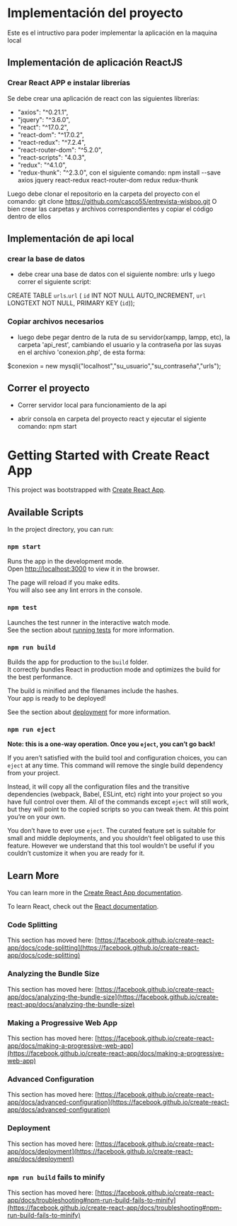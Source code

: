 # Implementación del proyecto

Este es el intructivo para poder implementar la aplicación en la maquina local

## Implementación de aplicación ReactJS

### Crear React APP e instalar librerías

 Se debe crear una aplicación de react con las siguientes librerías: 
 
* "axios": "^0.21.1",
* "jquery": "^3.6.0",
* "react": "^17.0.2",
* "react-dom": "^17.0.2",
* "react-redux": "^7.2.4",
* "react-router-dom": "^5.2.0",
* "react-scripts": "4.0.3",
* "redux": "^4.1.0",
* "redux-thunk": "^2.3.0",
    con el siguiente comando: npm install --save axios jquery react-redux react-router-dom redux redux-thunk


Luego debe clonar el repositorio en la carpeta del proyecto con el comando:
git clone https://github.com/casco55/entrevista-wisboo.git
O bien crear las carpetas y archivos correspondientes y copiar el código dentro de ellos


## Implementación de api local

### crear la base de datos
* debe crear una base de datos con el siguiente nombre: urls
 y luego correr el siguiente script:
    
CREATE TABLE `urls`.`url` (
`id` INT NOT NULL AUTO_INCREMENT,
`url` LONGTEXT NOT NULL,
PRIMARY KEY (`id`));

### Copiar archivos necesarios
* luego debe pegar dentro de la ruta de su servidor(xampp, lampp, etc), la carpeta 'api_rest', cambiando el usuario y la contraseña por las suyas en el archivo 'conexion.php', de esta forma:

$conexion = new mysqli("localhost","su_usuario","su_contraseña","urls");

## Correr el proyecto

* Correr servidor local para funcionamiento de la api

* abrir consola en carpeta del proyecto react y ejecutar el sigiente comando: npm start







# Getting Started with Create React App

This project was bootstrapped with [Create React App](https://github.com/facebook/create-react-app).

## Available Scripts

In the project directory, you can run:

### `npm start`

Runs the app in the development mode.\
Open [http://localhost:3000](http://localhost:3000) to view it in the browser.

The page will reload if you make edits.\
You will also see any lint errors in the console.

### `npm test`

Launches the test runner in the interactive watch mode.\
See the section about [running tests](https://facebook.github.io/create-react-app/docs/running-tests) for more information.

### `npm run build`

Builds the app for production to the `build` folder.\
It correctly bundles React in production mode and optimizes the build for the best performance.

The build is minified and the filenames include the hashes.\
Your app is ready to be deployed!

See the section about [deployment](https://facebook.github.io/create-react-app/docs/deployment) for more information.

### `npm run eject`

**Note: this is a one-way operation. Once you `eject`, you can’t go back!**

If you aren’t satisfied with the build tool and configuration choices, you can `eject` at any time. This command will remove the single build dependency from your project.

Instead, it will copy all the configuration files and the transitive dependencies (webpack, Babel, ESLint, etc) right into your project so you have full control over them. All of the commands except `eject` will still work, but they will point to the copied scripts so you can tweak them. At this point you’re on your own.

You don’t have to ever use `eject`. The curated feature set is suitable for small and middle deployments, and you shouldn’t feel obligated to use this feature. However we understand that this tool wouldn’t be useful if you couldn’t customize it when you are ready for it.

## Learn More

You can learn more in the [Create React App documentation](https://facebook.github.io/create-react-app/docs/getting-started).

To learn React, check out the [React documentation](https://reactjs.org/).

### Code Splitting

This section has moved here: [https://facebook.github.io/create-react-app/docs/code-splitting](https://facebook.github.io/create-react-app/docs/code-splitting)

### Analyzing the Bundle Size

This section has moved here: [https://facebook.github.io/create-react-app/docs/analyzing-the-bundle-size](https://facebook.github.io/create-react-app/docs/analyzing-the-bundle-size)

### Making a Progressive Web App

This section has moved here: [https://facebook.github.io/create-react-app/docs/making-a-progressive-web-app](https://facebook.github.io/create-react-app/docs/making-a-progressive-web-app)

### Advanced Configuration

This section has moved here: [https://facebook.github.io/create-react-app/docs/advanced-configuration](https://facebook.github.io/create-react-app/docs/advanced-configuration)

### Deployment

This section has moved here: [https://facebook.github.io/create-react-app/docs/deployment](https://facebook.github.io/create-react-app/docs/deployment)

### `npm run build` fails to minify

This section has moved here: [https://facebook.github.io/create-react-app/docs/troubleshooting#npm-run-build-fails-to-minify](https://facebook.github.io/create-react-app/docs/troubleshooting#npm-run-build-fails-to-minify)

